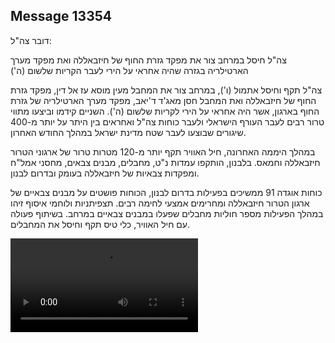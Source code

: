 ## Message 13354

דובר צה"ל:

צה"ל חיסל במרחב צור את מפקד גזרת החוף של חיזבאללה ואת מפקד מערך הארטילריה בגזרה שהיה אחראי על הירי לעבר הקריות שלשום (ה')

צה"ל תקף וחיסל אתמול (ו'), במרחב צור את המחבל מעין מוסא עז אל דין, מפקד גזרת החוף של חיזבאללה ואת המחבל חסן מאג'ד ד'יאב, מפקד מערך הארטילריה של גזרת החוף בארגון, אשר היה אחראי על הירי לקריות שלשום (ה'). השניים קידמו וביצעו מתווי טרור רבים לעבר העורף הישראלי ולעבר כוחות צה"ל ואחראים בין היתר על יותר מ-400 שיגורים שבוצעו לעבר שטח מדינת ישראל במהלך החודש האחרון.

במהלך היממה האחרונה, חיל האוויר תקף יותר מ-120 מטרות טרור של ארגוני הטרור חיזבאללה וחמאס.
בלבנון, הותקפו עמדות נ"ט, מחבלים, מבנים צבאים, מחסני אמל"ח ומפקדות צבאיות של חיזבאללה בעומק ובדרום לבנון.

כוחות אוגדה 91 ממשיכים בפעילות בדרום לבנון, הכוחות פושטים על מבנים צבאיים של ארגון הטרור חיזבאללה ומחרימים אמצעי לחימה רבים. תצפיתניות ולוחמי איסוף זיהו במהלך הפעילות מספר חוליות מחבלים שפעלו במבנים צבאיים במרחב. בשיתוף פעולה עם חיל האוויר, כלי טיס תקף וחיסל את המחבלים.

![Video](https://data.iron-swords.co.il/2024/November/02/https://data.iron-swords.co.il/2024/November/02/13354/13354_media.mp4)
